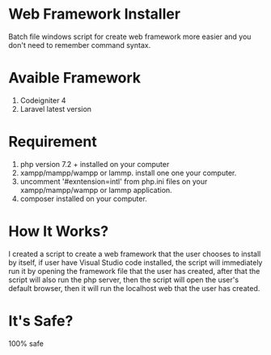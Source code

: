 # Web Framework Installer
Batch file windows script for create web framework more easier and you don't need to remember command syntax.

# Avaible Framework
1. Codeigniter 4
2. Laravel latest version

# Requirement
1. php version 7.2 + installed on your computer
2. xampp/mampp/wampp or lammp. install one one your computer.
2. uncomment '#exntension=intl' from php.ini files on your xampp/mampp/wampp or lammp application.
3. composer installed on your computer.

# How It Works?
I created a script to create a web framework that the user chooses to install by itself, if user have Visual Studio code installed, the script will immediately run it by opening the framework file that the user has created, after that the script will also run the php server, then the script will open the user's default browser, then it will run the localhost web that the user has created.

# It's Safe?
100% safe

